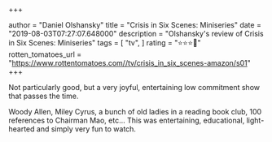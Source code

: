 +++

author = "Daniel Olshansky"
title = "Crisis in Six Scenes: Miniseries"
date = "2019-08-03T07:27:07.648000"
description = "Olshansky's review of Crisis in Six Scenes: Miniseries"
tags = [
    "tv",
]
rating = "⭐⭐⭐🌟"
rotten_tomatoes_url = "https://www.rottentomatoes.com//tv/crisis_in_six_scenes-amazon/s01"
+++

Not particularly good, but a very joyful, entertaining low commitment show that passes the time.

Woody Allen, Miley Cyrus, a bunch of old ladies in a reading book club, 100 references to Chairman Mao, etc... This was entertaining, educational, light-hearted and simply very fun to watch.


